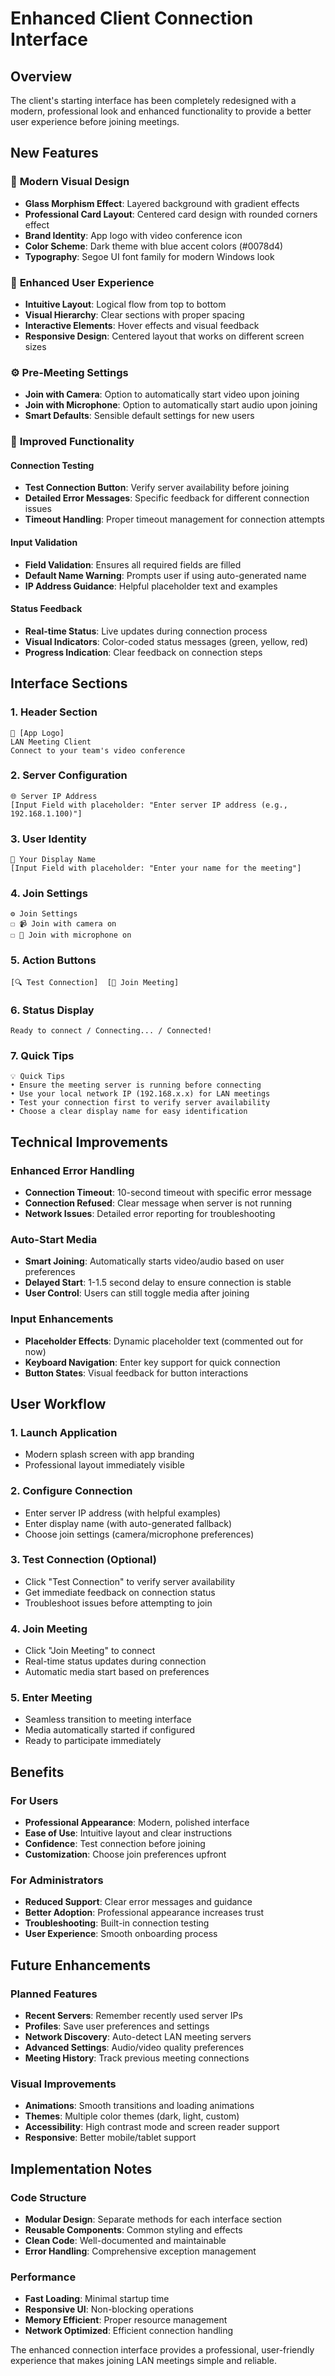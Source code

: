 # Enhanced Client Connection Interface

## Overview
The client's starting interface has been completely redesigned with a modern, professional look and enhanced functionality to provide a better user experience before joining meetings.

## New Features

### 🎨 **Modern Visual Design**
- **Glass Morphism Effect**: Layered background with gradient effects
- **Professional Card Layout**: Centered card design with rounded corners effect
- **Brand Identity**: App logo with video conference icon
- **Color Scheme**: Dark theme with blue accent colors (#0078d4)
- **Typography**: Segoe UI font family for modern Windows look

### 🚀 **Enhanced User Experience**
- **Intuitive Layout**: Logical flow from top to bottom
- **Visual Hierarchy**: Clear sections with proper spacing
- **Interactive Elements**: Hover effects and visual feedback
- **Responsive Design**: Centered layout that works on different screen sizes

### ⚙️ **Pre-Meeting Settings**
- **Join with Camera**: Option to automatically start video upon joining
- **Join with Microphone**: Option to automatically start audio upon joining
- **Smart Defaults**: Sensible default settings for new users

### 🔧 **Improved Functionality**

#### Connection Testing
- **Test Connection Button**: Verify server availability before joining
- **Detailed Error Messages**: Specific feedback for different connection issues
- **Timeout Handling**: Proper timeout management for connection attempts

#### Input Validation
- **Field Validation**: Ensures all required fields are filled
- **Default Name Warning**: Prompts user if using auto-generated name
- **IP Address Guidance**: Helpful placeholder text and examples

#### Status Feedback
- **Real-time Status**: Live updates during connection process
- **Visual Indicators**: Color-coded status messages (green, yellow, red)
- **Progress Indication**: Clear feedback on connection steps

## Interface Sections

### 1. **Header Section**
```
🎥 [App Logo]
LAN Meeting Client
Connect to your team's video conference
```

### 2. **Server Configuration**
```
🌐 Server IP Address
[Input Field with placeholder: "Enter server IP address (e.g., 192.168.1.100)"]
```

### 3. **User Identity**
```
👤 Your Display Name  
[Input Field with placeholder: "Enter your name for the meeting"]
```

### 4. **Join Settings**
```
⚙️ Join Settings
☐ 📹 Join with camera on
☐ 🎤 Join with microphone on
```

### 5. **Action Buttons**
```
[🔍 Test Connection]  [🚀 Join Meeting]
```

### 6. **Status Display**
```
Ready to connect / Connecting... / Connected!
```

### 7. **Quick Tips**
```
💡 Quick Tips
• Ensure the meeting server is running before connecting
• Use your local network IP (192.168.x.x) for LAN meetings  
• Test your connection first to verify server availability
• Choose a clear display name for easy identification
```

## Technical Improvements

### Enhanced Error Handling
- **Connection Timeout**: 10-second timeout with specific error message
- **Connection Refused**: Clear message when server is not running
- **Network Issues**: Detailed error reporting for troubleshooting

### Auto-Start Media
- **Smart Joining**: Automatically starts video/audio based on user preferences
- **Delayed Start**: 1-1.5 second delay to ensure connection is stable
- **User Control**: Users can still toggle media after joining

### Input Enhancements
- **Placeholder Effects**: Dynamic placeholder text (commented out for now)
- **Keyboard Navigation**: Enter key support for quick connection
- **Button States**: Visual feedback for button interactions

## User Workflow

### 1. **Launch Application**
- Modern splash screen with app branding
- Professional layout immediately visible

### 2. **Configure Connection**
- Enter server IP address (with helpful examples)
- Enter display name (with auto-generated fallback)
- Choose join settings (camera/microphone preferences)

### 3. **Test Connection (Optional)**
- Click "Test Connection" to verify server availability
- Get immediate feedback on connection status
- Troubleshoot issues before attempting to join

### 4. **Join Meeting**
- Click "Join Meeting" to connect
- Real-time status updates during connection
- Automatic media start based on preferences

### 5. **Enter Meeting**
- Seamless transition to meeting interface
- Media automatically started if configured
- Ready to participate immediately

## Benefits

### For Users
- **Professional Appearance**: Modern, polished interface
- **Ease of Use**: Intuitive layout and clear instructions
- **Confidence**: Test connection before joining
- **Customization**: Choose join preferences upfront

### For Administrators
- **Reduced Support**: Clear error messages and guidance
- **Better Adoption**: Professional appearance increases trust
- **Troubleshooting**: Built-in connection testing
- **User Experience**: Smooth onboarding process

## Future Enhancements

### Planned Features
- **Recent Servers**: Remember recently used server IPs
- **Profiles**: Save user preferences and settings
- **Network Discovery**: Auto-detect LAN meeting servers
- **Advanced Settings**: Audio/video quality preferences
- **Meeting History**: Track previous meeting connections

### Visual Improvements
- **Animations**: Smooth transitions and loading animations
- **Themes**: Multiple color themes (dark, light, custom)
- **Accessibility**: High contrast mode and screen reader support
- **Responsive**: Better mobile/tablet support

## Implementation Notes

### Code Structure
- **Modular Design**: Separate methods for each interface section
- **Reusable Components**: Common styling and effects
- **Clean Code**: Well-documented and maintainable
- **Error Handling**: Comprehensive exception management

### Performance
- **Fast Loading**: Minimal startup time
- **Responsive UI**: Non-blocking operations
- **Memory Efficient**: Proper resource management
- **Network Optimized**: Efficient connection handling

The enhanced connection interface provides a professional, user-friendly experience that makes joining LAN meetings simple and reliable.